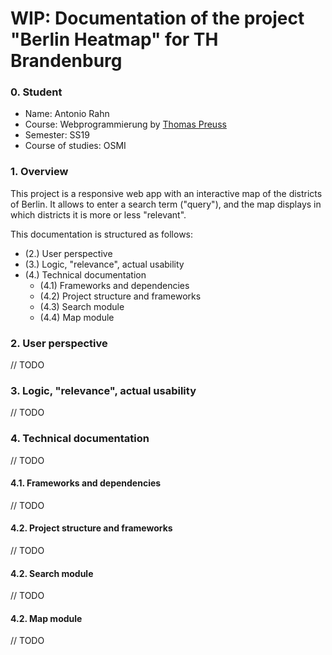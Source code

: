 # WIP: Documentation of the project "Berlin Heatmap" for TH Brandenburg

### 0. Student 
- Name: Antonio Rahn
- Course: Webprogrammierung by [Thomas Preuss](https://github.com/thomas-preuss)
- Semester: SS19
- Course of studies: OSMI

### 1. Overview
This project is a responsive web app with an interactive map of the districts of Berlin.
It allows to enter a search term ("query"), and the map displays in which districts it is more or less "relevant".

This documentation is structured as follows:
- (2.) User perspective
- (3.) Logic, "relevance", actual usability
- (4.) Technical documentation
    - (4.1) Frameworks and dependencies
    - (4.2) Project structure and frameworks
    - (4.3) Search module
    - (4.4) Map module
    
### 2. User perspective
// TODO

### 3. Logic, "relevance", actual usability
// TODO

### 4. Technical documentation
// TODO

#### 4.1. Frameworks and dependencies
// TODO

#### 4.2. Project structure and frameworks
// TODO

#### 4.2. Search module
// TODO

#### 4.2. Map module
// TODO